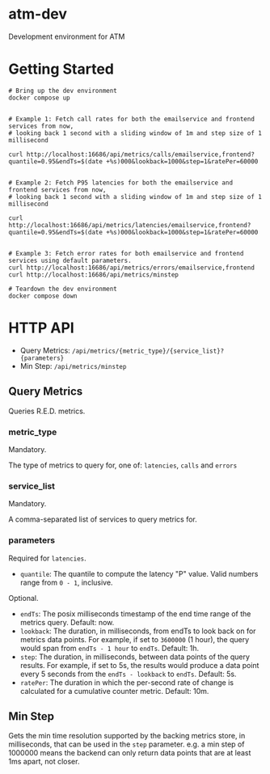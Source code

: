 # atm-dev
Development environment for ATM

# Getting Started
```
# Bring up the dev environment
docker compose up


# Example 1: Fetch call rates for both the emailservice and frontend services from now,
# looking back 1 second with a sliding window of 1m and step size of 1 millisecond

curl http://localhost:16686/api/metrics/calls/emailservice,frontend?quantile=0.95&endTs=$(date +%s)000&lookback=1000&step=1&ratePer=60000


# Example 2: Fetch P95 latencies for both the emailservice and frontend services from now,
# looking back 1 second with a sliding window of 1m and step size of 1 millisecond

curl http://localhost:16686/api/metrics/latencies/emailservice,frontend?quantile=0.95&endTs=$(date +%s)000&lookback=1000&step=1&ratePer=60000


# Example 3: Fetch error rates for both emailservice and frontend services using default parameters.
curl http://localhost:16686/api/metrics/errors/emailservice,frontend
curl http://localhost:16686/api/metrics/minstep

# Teardown the dev environment
docker compose down
```

# HTTP API

- Query Metrics: `/api/metrics/{metric_type}/{service_list}?{parameters}`
- Min Step: `/api/metrics/minstep`

## Query Metrics
Queries R.E.D. metrics.

### metric_type
Mandatory.

The type of metrics to query for, one of: `latencies`, `calls` and `errors`

### service_list
Mandatory.

A comma-separated list of services to query metrics for.

### parameters

Required for `latencies`.

- `quantile`: The quantile to compute the latency "P" value. Valid numbers range from `0 - 1`, inclusive.

Optional.

- `endTs`: The posix milliseconds timestamp of the end time range of the metrics query. Default: now.
- `lookback`: The duration, in milliseconds, from endTs to look back on for metrics data points.
  For example, if set to `3600000` (1 hour), the query would span from `endTs - 1 hour` to `endTs`. Default: 1h.
- `step`: The duration, in milliseconds, between data points of the query results.
  For example, if set to 5s, the results would produce a data point every 5 seconds from the `endTs - lookback` to `endTs`. Default: 5s.
- `ratePer`: The duration in which the per-second rate of change is calculated for a cumulative counter metric. Default: 10m.

## Min Step
Gets the min time resolution supported by the backing metrics store, in milliseconds, that can be used in the `step` parameter.
e.g. a min step of 1000000 means the backend can only return data points that are at least 1ms apart, not closer.
